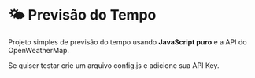 <h1>🌤️ Previsão do Tempo</h1>

Projeto simples de previsão do tempo usando **JavaScript puro** e a API do OpenWeatherMap.  

Se quiser testar crie um arquivo config.js e adicione sua API Key.
